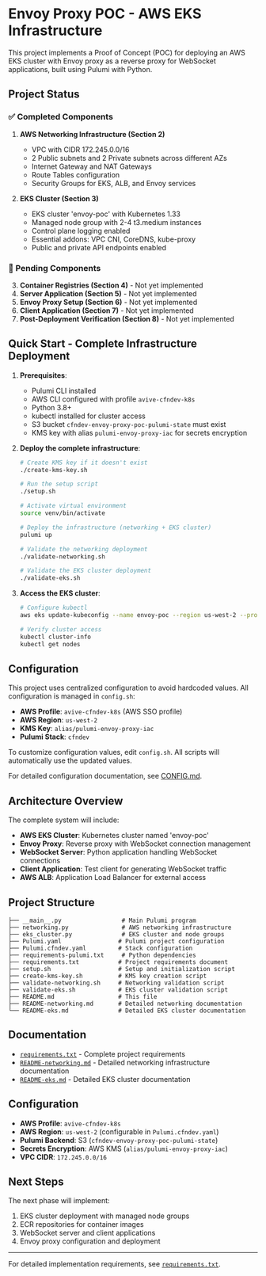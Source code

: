 # Envoy Proxy POC - AWS EKS Infrastructure

This project implements a Proof of Concept (POC) for deploying an AWS EKS cluster with Envoy proxy as a reverse proxy for WebSocket applications, built using Pulumi with Python.

## Project Status

### ✅ Completed Components

1. **AWS Networking Infrastructure (Section 2)**
   - VPC with CIDR 172.245.0.0/16
   - 2 Public subnets and 2 Private subnets across different AZs
   - Internet Gateway and NAT Gateways
   - Route Tables configuration
   - Security Groups for EKS, ALB, and Envoy services

2. **EKS Cluster (Section 3)**
   - EKS cluster 'envoy-poc' with Kubernetes 1.33
   - Managed node group with 2-4 t3.medium instances
   - Control plane logging enabled
   - Essential addons: VPC CNI, CoreDNS, kube-proxy
   - Public and private API endpoints enabled

### 🚧 Pending Components

3. **Container Registries (Section 4)** - Not yet implemented  
4. **Server Application (Section 5)** - Not yet implemented
5. **Envoy Proxy Setup (Section 6)** - Not yet implemented
6. **Client Application (Section 7)** - Not yet implemented
7. **Post-Deployment Verification (Section 8)** - Not yet implemented

## Quick Start - Complete Infrastructure Deployment

1. **Prerequisites**:
   - Pulumi CLI installed
   - AWS CLI configured with profile `avive-cfndev-k8s`
   - Python 3.8+
   - kubectl installed for cluster access
   - S3 bucket `cfndev-envoy-proxy-poc-pulumi-state` must exist
   - KMS key with alias `pulumi-envoy-proxy-iac` for secrets encryption

2. **Deploy the complete infrastructure**:
   ```bash
   # Create KMS key if it doesn't exist
   ./create-kms-key.sh
   
   # Run the setup script
   ./setup.sh
   
   # Activate virtual environment
   source venv/bin/activate
   
   # Deploy the infrastructure (networking + EKS cluster)
   pulumi up
   
   # Validate the networking deployment
   ./validate-networking.sh
   
   # Validate the EKS cluster deployment
   ./validate-eks.sh
   ```

3. **Access the EKS cluster**:
   ```bash
   # Configure kubectl
   aws eks update-kubeconfig --name envoy-poc --region us-west-2 --profile avive-cfndev-k8s
   
   # Verify cluster access
   kubectl cluster-info
   kubectl get nodes
   ```

## Configuration

This project uses centralized configuration to avoid hardcoded values. All configuration is managed in `config.sh`:

- **AWS Profile**: `avive-cfndev-k8s` (AWS SSO profile)
- **AWS Region**: `us-west-2`
- **KMS Key**: `alias/pulumi-envoy-proxy-iac`
- **Pulumi Stack**: `cfndev`

To customize configuration values, edit `config.sh`. All scripts will automatically use the updated values.

For detailed configuration documentation, see [CONFIG.md](CONFIG.md).

## Architecture Overview

The complete system will include:

- **AWS EKS Cluster**: Kubernetes cluster named 'envoy-poc'
- **Envoy Proxy**: Reverse proxy with WebSocket connection management
- **WebSocket Server**: Python application handling WebSocket connections
- **Client Application**: Test client for generating WebSocket traffic
- **AWS ALB**: Application Load Balancer for external access

## Project Structure

```
├── __main__.py                 # Main Pulumi program
├── networking.py               # AWS networking infrastructure
├── eks_cluster.py              # EKS cluster and node groups
├── Pulumi.yaml                # Pulumi project configuration
├── Pulumi.cfndev.yaml         # Stack configuration
├── requirements-pulumi.txt     # Python dependencies
├── requirements.txt           # Project requirements document
├── setup.sh                   # Setup and initialization script
├── create-kms-key.sh          # KMS key creation script
├── validate-networking.sh     # Networking validation script
├── validate-eks.sh            # EKS cluster validation script
├── README.md                  # This file
├── README-networking.md       # Detailed networking documentation
└── README-eks.md              # Detailed EKS cluster documentation
```

## Documentation

- [`requirements.txt`](requirements.txt) - Complete project requirements
- [`README-networking.md`](README-networking.md) - Detailed networking infrastructure documentation
- [`README-eks.md`](README-eks.md) - Detailed EKS cluster documentation

## Configuration

- **AWS Profile**: `avive-cfndev-k8s`
- **AWS Region**: `us-west-2` (configurable in `Pulumi.cfndev.yaml`)
- **Pulumi Backend**: S3 (`cfndev-envoy-proxy-poc-pulumi-state`)
- **Secrets Encryption**: AWS KMS (`alias/pulumi-envoy-proxy-iac`)
- **VPC CIDR**: `172.245.0.0/16`

## Next Steps

The next phase will implement:
1. EKS cluster deployment with managed node groups
2. ECR repositories for container images
3. WebSocket server and client applications
4. Envoy proxy configuration and deployment

---

For detailed implementation requirements, see [`requirements.txt`](requirements.txt).